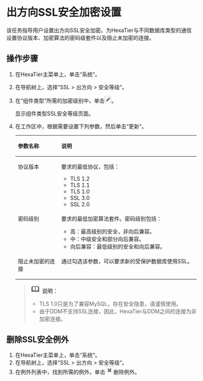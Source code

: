 # 出方向SSL安全加密设置<a name="ZH-CN_TOPIC_0111166366"></a>

该任务指导用户设置出方向SSL安全加密。为HexaTier与不同数据库类型的通信设置协议版本、加密算法的密码级套件以及阻止未加密的连接。

## 操作步骤<a name="zh-cn_topic_0110575028_s94b0e69af68347efb25f894c8f533962"></a>

1.  在HexaTier主菜单上，单击“系统“。
2.  在导航树上，选择“SSL \> 出方向 \> 安全等级“。
3.  在“组件类型”所需的加密级别中，单击![](figures/编辑.png)。

    显示组件类型SSL安全等级页面。

4.  在工作区中，根据需要设置下列参数，然后单击“更新“。

    <a name="zh-cn_topic_0110575028_tf920ce01dbb34713afd73421ea407f18"></a>
    <table><thead align="left"><tr id="zh-cn_topic_0110575028_r1ddcc0d1d4314eb6ac63c33de655c59f"><th class="cellrowborder" valign="top" width="23.87%" id="mcps1.1.3.1.1"><p id="zh-cn_topic_0110575028_a2ef3a579f04a4e729c95f0976541e754"><a name="zh-cn_topic_0110575028_a2ef3a579f04a4e729c95f0976541e754"></a><a name="zh-cn_topic_0110575028_a2ef3a579f04a4e729c95f0976541e754"></a>参数名称</p>
    </th>
    <th class="cellrowborder" valign="top" width="76.13%" id="mcps1.1.3.1.2"><p id="zh-cn_topic_0110575028_a50910fb64df84ec3a2cddbae7fe8ea77"><a name="zh-cn_topic_0110575028_a50910fb64df84ec3a2cddbae7fe8ea77"></a><a name="zh-cn_topic_0110575028_a50910fb64df84ec3a2cddbae7fe8ea77"></a>说明</p>
    </th>
    </tr>
    </thead>
    <tbody><tr id="zh-cn_topic_0110575028_rcb9f36e9d3c343488d51da8e776ab6fa"><td class="cellrowborder" valign="top" width="23.87%" headers="mcps1.1.3.1.1 "><p id="zh-cn_topic_0110575028_a7c13d542632e460b818dcd7bf871db82"><a name="zh-cn_topic_0110575028_a7c13d542632e460b818dcd7bf871db82"></a><a name="zh-cn_topic_0110575028_a7c13d542632e460b818dcd7bf871db82"></a>协议版本</p>
    </td>
    <td class="cellrowborder" valign="top" width="76.13%" headers="mcps1.1.3.1.2 "><p id="zh-cn_topic_0110575028_a315110b2742a4219a5bba583251870ef"><a name="zh-cn_topic_0110575028_a315110b2742a4219a5bba583251870ef"></a><a name="zh-cn_topic_0110575028_a315110b2742a4219a5bba583251870ef"></a>要求的最低协议，包括：</p>
    <a name="zh-cn_topic_0110575028_u155a0099b1b94b72bbbd4d1d89bf2212"></a><a name="zh-cn_topic_0110575028_u155a0099b1b94b72bbbd4d1d89bf2212"></a><ul id="zh-cn_topic_0110575028_u155a0099b1b94b72bbbd4d1d89bf2212"><li>TLS 1.2</li><li>TLS 1.1</li><li>TLS 1.0</li><li>SSL 3.0</li><li>SSL 2.0</li></ul>
    </td>
    </tr>
    <tr id="zh-cn_topic_0110575028_rc05e7629da764ed4949b538519c3ccef"><td class="cellrowborder" valign="top" width="23.87%" headers="mcps1.1.3.1.1 "><p id="zh-cn_topic_0110575028_a555e172cad954413957ddecef948db32"><a name="zh-cn_topic_0110575028_a555e172cad954413957ddecef948db32"></a><a name="zh-cn_topic_0110575028_a555e172cad954413957ddecef948db32"></a>密码级别</p>
    </td>
    <td class="cellrowborder" valign="top" width="76.13%" headers="mcps1.1.3.1.2 "><p id="zh-cn_topic_0110575028_a992ab418039e4a79a638ddc46d6e2d0a"><a name="zh-cn_topic_0110575028_a992ab418039e4a79a638ddc46d6e2d0a"></a><a name="zh-cn_topic_0110575028_a992ab418039e4a79a638ddc46d6e2d0a"></a>要求的最低加密算法套件。密码级别包括：</p>
    <a name="zh-cn_topic_0110575028_uc697bc29772e430d92e90e9cf016b462"></a><a name="zh-cn_topic_0110575028_uc697bc29772e430d92e90e9cf016b462"></a><ul id="zh-cn_topic_0110575028_uc697bc29772e430d92e90e9cf016b462"><li>高：最高级别的安全，非向后兼容。</li><li>中：中级安全和部分向后兼容。</li><li>向后兼容：最低级别的安全和向后兼容。</li></ul>
    </td>
    </tr>
    <tr id="zh-cn_topic_0110575028_r47a98d6cbc434669916f7c64a315f240"><td class="cellrowborder" valign="top" width="23.87%" headers="mcps1.1.3.1.1 "><p id="zh-cn_topic_0110575028_aa2e10623225848df898a1ff570dcf0e9"><a name="zh-cn_topic_0110575028_aa2e10623225848df898a1ff570dcf0e9"></a><a name="zh-cn_topic_0110575028_aa2e10623225848df898a1ff570dcf0e9"></a>阻止未加密的连接</p>
    </td>
    <td class="cellrowborder" valign="top" width="76.13%" headers="mcps1.1.3.1.2 "><p id="zh-cn_topic_0110575028_a2b88b83f0c8b4016ab983aea53c9f3d7"><a name="zh-cn_topic_0110575028_a2b88b83f0c8b4016ab983aea53c9f3d7"></a><a name="zh-cn_topic_0110575028_a2b88b83f0c8b4016ab983aea53c9f3d7"></a>通过勾选该参数，可以要求新的受保护数据库使用SSL。</p>
    </td>
    </tr>
    </tbody>
    </table>

    >![](public_sys-resources/icon-note.gif) **说明：**   
    >-   TLS 1.0只是为了兼容MySQL，存在安全隐患，请谨慎使用。  
    >-   由于DDM不支持SSL连接，因此，HexaTier与DDM之间的连接为非加密连接。  


## 删除SSL安全例外<a name="zh-cn_topic_0110575028_section78421747134214"></a>

1.  在HexaTier主菜单上，单击“系统“。
2.  在导航树上，选择“SSL \> 出方向 \> 安全等级“。
3.  在例外列表中，找到所需的例外，单击![](figures/删除.png)删除例外。

